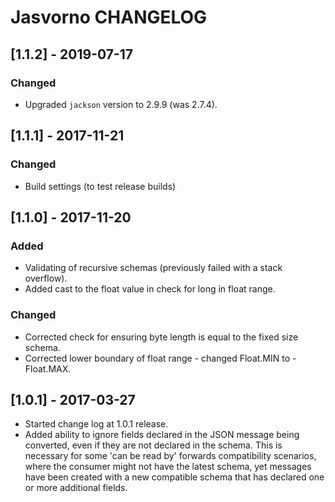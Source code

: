 # Jasvorno CHANGELOG

## [1.1.2] - 2019-07-17
### Changed
* Upgraded `jackson` version to 2.9.9 (was 2.7.4).

## [1.1.1] - 2017-11-21
### Changed
* Build settings (to test release builds)

## [1.1.0] - 2017-11-20
### Added
* Validating of recursive schemas (previously failed with a stack overflow). 
* Added cast to the float value in check for long in float range.

### Changed
* Corrected check for ensuring byte length is equal to the fixed size schema.
* Corrected lower boundary of float range - changed Float.MIN to -Float.MAX.

## [1.0.1] - 2017-03-27
* Started change log at 1.0.1 release.
* Added ability to ignore fields declared in the JSON message being converted, even if they are not declared in the schema. This is necessary for some 'can be read by' forwards compatibility scenarios, where the consumer might not have the latest schema, yet messages have been created with a new compatible schema that has declared one or more additional fields.
